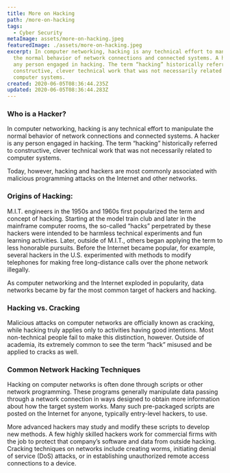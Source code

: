 ```yaml
---
title: More on Hacking
path: /more-on-hacking
tags:
  - Cyber Security
metaImage: assets/more-on-hacking.jpeg
featuredImage: ./assets/more-on-hacking.jpeg
excerpt: In computer networking, hacking is any technical effort to manipulate
  the normal behavior of network connections and connected systems. A hacker is
  any person engaged in hacking. The term “hacking” historically referred to
  constructive, clever technical work that was not necessarily related to
  computer systems.
created: 2020-06-05T08:36:44.235Z
updated: 2020-06-05T08:36:44.283Z
---
```

### Who is a Hacker?

In computer networking, hacking is any technical effort to manipulate the normal behavior of network connections and connected systems. A hacker is any person engaged in hacking. The term “hacking” historically referred to constructive, clever technical work that was not necessarily related to computer systems.

Today, however, hacking and hackers are most commonly associated with malicious programming attacks on the Internet and other networks.

### Origins of Hacking:

M.I.T. engineers in the 1950s and 1960s first popularized the term and concept of hacking. Starting at the model train club and later in the mainframe computer rooms, the so-called “hacks” perpetrated by these hackers were intended to be harmless technical experiments and fun learning activities. Later, outside of M.I.T., others began applying the term to less honorable pursuits. Before the Internet became popular, for example, several hackers in the U.S. experimented with methods to modify telephones for making free long-distance calls over the phone network illegally.

As computer networking and the Internet exploded in popularity, data networks became by far the most common target of hackers and hacking.

### Hacking vs. Cracking

Malicious attacks on computer networks are officially known as cracking, while hacking truly applies only to activities having good intentions. Most non-technical people fail to make this distinction, however. Outside of academia, its extremely common to see the term “hack” misused and be applied to cracks as well.

### Common Network Hacking Techniques

Hacking on computer networks is often done through scripts or other network programming. These programs generally manipulate data passing through a network connection in ways designed to obtain more information about how the target system works. Many such pre-packaged scripts are posted on the Internet for anyone, typically entry-level hackers, to use.

More advanced hackers may study and modify these scripts to develop new methods. A few highly skilled hackers work for commercial firms with the job to protect that company’s software and data from outside hacking. Cracking techniques on networks include creating worms, initiating denial of service (DoS) attacks, or in establishing unauthorized remote access connections to a device.